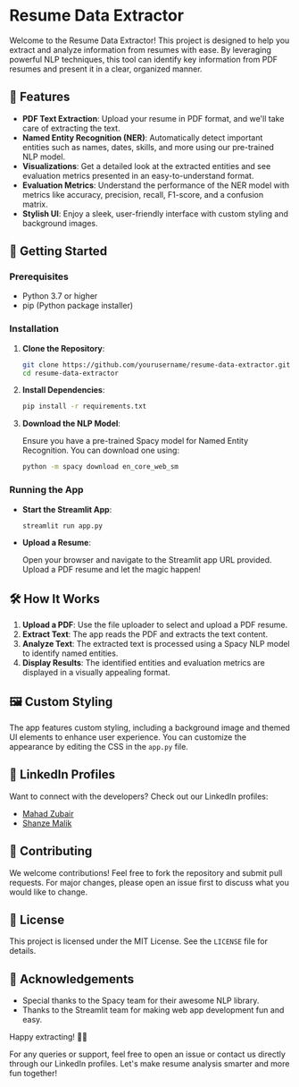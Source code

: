 # Resume Data Extractor

Welcome to the Resume Data Extractor! This project is designed to help you extract and analyze information from resumes with ease. By leveraging powerful NLP techniques, this tool can identify key information from PDF resumes and present it in a clear, organized manner.

## 🚀 Features

- **PDF Text Extraction**: Upload your resume in PDF format, and we'll take care of extracting the text.
- **Named Entity Recognition (NER)**: Automatically detect important entities such as names, dates, skills, and more using our pre-trained NLP model.
- **Visualizations**: Get a detailed look at the extracted entities and see evaluation metrics presented in an easy-to-understand format.
- **Evaluation Metrics**: Understand the performance of the NER model with metrics like accuracy, precision, recall, F1-score, and a confusion matrix.
- **Stylish UI**: Enjoy a sleek, user-friendly interface with custom styling and background images.

## 🎉 Getting Started

### Prerequisites
- Python 3.7 or higher
- pip (Python package installer)

### Installation
1. **Clone the Repository**:

    ```sh
    git clone https://github.com/yourusername/resume-data-extractor.git
    cd resume-data-extractor
    ```

2. **Install Dependencies**:

    ```sh
    pip install -r requirements.txt
    ```

3. **Download the NLP Model**:

    Ensure you have a pre-trained Spacy model for Named Entity Recognition. You can download one using:

    ```sh
    python -m spacy download en_core_web_sm
    ```

### Running the App
- **Start the Streamlit App**:

    ```sh
    streamlit run app.py
    ```

- **Upload a Resume**:

    Open your browser and navigate to the Streamlit app URL provided. Upload a PDF resume and let the magic happen!

## 🛠️ How It Works
1. **Upload a PDF**: Use the file uploader to select and upload a PDF resume.
2. **Extract Text**: The app reads the PDF and extracts the text content.
3. **Analyze Text**: The extracted text is processed using a Spacy NLP model to identify named entities.
4. **Display Results**: The identified entities and evaluation metrics are displayed in a visually appealing format.

## 🖼️ Custom Styling
The app features custom styling, including a background image and themed UI elements to enhance user experience. You can customize the appearance by editing the CSS in the `app.py` file.

## 🔗 LinkedIn Profiles
Want to connect with the developers? Check out our LinkedIn profiles:
- [Mahad Zubair](https://linkedin.com/in/mahadzubair)
- [Shanze Malik](https://linkedin.com/in/shanzemalik)

## 🤝 Contributing
We welcome contributions! Feel free to fork the repository and submit pull requests. For major changes, please open an issue first to discuss what you would like to change.

## 📄 License
This project is licensed under the MIT License. See the `LICENSE` file for details.

## 🌟 Acknowledgements
- Special thanks to the Spacy team for their awesome NLP library.
- Thanks to the Streamlit team for making web app development fun and easy.

Happy extracting! 🎉🚀

For any queries or support, feel free to open an issue or contact us directly through our LinkedIn profiles. Let's make resume analysis smarter and more fun together!
